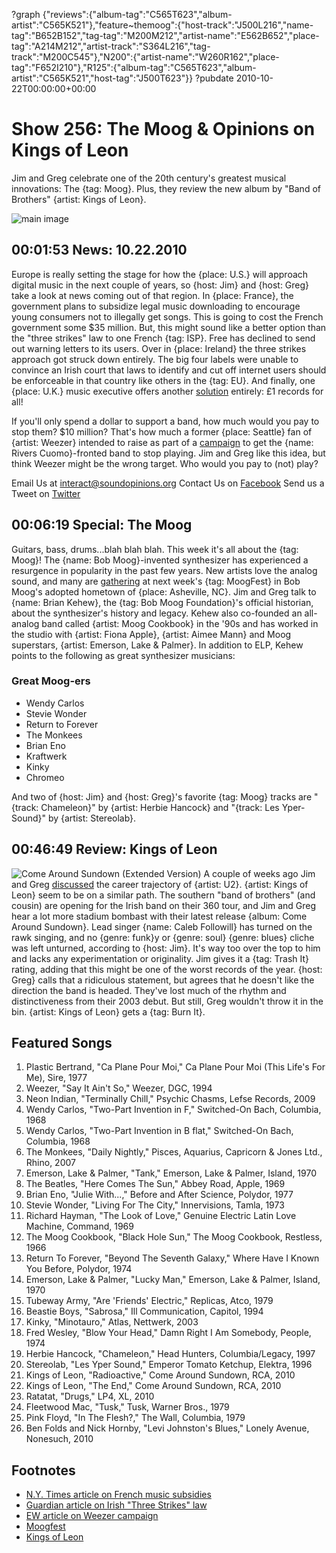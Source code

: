 ?graph {"reviews":{"album-tag":"C565T623","album-artist":"C565K521"},"feature~themoog":{"host-track":"J500L216","name-tag":"B652B152","tag-tag":"M200M212","artist-name":"E562B652","place-tag":"A214M212","artist-track":"S364L216","tag-track":"M200C545"},"N200":{"artist-name":"W260R162","place-tag":"F652I210"},"R125":{"album-tag":"C565T623","album-artist":"C565K521","host-tag":"J500T623"}}
?pubdate 2010-10-22T00:00:00+00:00

# Show 256: The Moog & Opinions on Kings of Leon
Jim and Greg celebrate one of the 20th century's greatest musical innovations: The {tag: Moog}. Plus, they review the new album by "Band of Brothers" {artist: Kings of Leon}.

![main image](http://static.soundopinions.org/images/2010/moog.jpg)

## 00:01:53 News: 10.22.2010
Europe is really setting the stage for how the {place: U.S.} will approach digital music in the next couple of years, so {host: Jim} and {host: Greg} take a look at news coming out of that region. In {place: France}, the government plans to subsidize legal music downloading to encourage young consumers not to illegally get songs. This is going to cost the French government some $35 million. But, this might sound like a better option than the "three strikes" law to one French {tag: ISP}. Free has declined to send out warning letters to its users. Over in {place: Ireland} the three strikes approach got struck down entirely. The big four labels were unable to convince an Irish court that laws to identify and cut off internet users should be enforceable in that country like others in the {tag: EU}. And finally, one {place: U.K.} music executive offers another [solution](http://www.bbc.co.uk/news/entertainment-arts-11547279) entirely: £1 records for all!

If you'll only spend a dollar to support a band, how much would you pay to stop them? $10 million? That's how much a former {place: Seattle} fan of {artist: Weezer} intended to raise as part of a [campaign](http://www.thepoint.com/campaigns/campaign-0-1079) to get the {name: Rivers Cuomo}-fronted band to stop playing. Jim and Greg like this idea, but think Weezer might be the wrong target. Who would you pay to (not) play? 

Email Us at interact@soundopinions.org
Contact Us on [Facebook](https://www.facebook.com/soundopinions)
Send us a Tweet on [Twitter](https://twitter.com/soundopinions)

## 00:06:19 Special: The Moog
Guitars, bass, drums...blah blah blah. This week it's all about the {tag: Moog}! The {name: Bob Moog}-invented synthesizer has experienced a resurgence in popularity in the past few years. New artists love the analog sound, and many are [gathering](http://moogfest.com/) at next week's {tag: MoogFest} in Bob Moog's adopted hometown of {place: Asheville, NC}. Jim and Greg talk to {name: Brian Kehew}, the {tag: Bob Moog Foundation}'s official historian, about the synthesizer's history and legacy. Kehew also co-founded an all-analog band called {artist: Moog Cookbook} in the '90s and has worked in the studio with {artist: Fiona Apple}, {artist: Aimee Mann} and Moog superstars, {artist: Emerson, Lake & Palmer}. In addition to ELP, Kehew points to the following as great synthesizer musicians:

### Great Moog-ers
- Wendy Carlos
- Stevie Wonder
- Return to Forever
- The Monkees
- Brian Eno
- Kraftwerk
- Kinky
- Chromeo

And two of {host: Jim} and {host: Greg}'s favorite {tag: Moog} tracks are "{track: Chameleon}" by {artist: Herbie Hancock} and "{track: Les Yper-Sound}" by {artist: Stereolab}.

## 00:46:49 Review: Kings of Leon
![Come Around Sundown (Extended Version)](http://is3.mzstatic.com/image/thumb/Music/v4/bf/f8/d5/bff8d5f7-3db4-8d94-9ec4-5f1d6b72528e/source/600x600bb.jpg "1883403/395612624")
A couple of weeks ago Jim and Greg [discussed](/show/254/) the career trajectory of {artist: U2}. {artist: Kings of Leon} seem to be on a similar path. The southern "band of brothers" (and cousin) are opening for the Irish band on their 360 tour, and Jim and Greg hear a lot more stadium bombast with their latest release {album: Come Around Sundown}. Lead singer {name: Caleb Followill} has turned on the rawk singing, and no {genre: funk}y or {genre: soul} {genre: blues} cliche was left unturned, according to {host: Jim}. It's way too over the top to him and lacks any experimentation or originality. Jim gives it a {tag: Trash It} rating, adding that this might be one of the worst records of the year. {host: Greg} calls that a ridiculous statement, but agrees that he doesn't like the direction the band is headed. They've lost much of the rhythm and distinctiveness from their 2003 debut. But still, Greg wouldn't throw it in the bin. {artist: Kings of Leon} gets a {tag: Burn It}.


## Featured Songs
1. Plastic Bertrand, "Ca Plane Pour Moi," Ca Plane Pour Moi (This Life's For Me), Sire, 1977
2. Weezer, "Say It Ain't So," Weezer, DGC, 1994
3. Neon Indian, "Terminally Chill," Psychic Chasms, Lefse Records, 2009
4. Wendy Carlos, "Two-Part Invention in F," Switched-On Bach, Columbia, 1968
5. Wendy Carlos, "Two-Part Invention in B flat," Switched-On Bach, Columbia, 1968
6. The Monkees, "Daily Nightly," Pisces, Aquarius, Capricorn & Jones Ltd., Rhino, 2007
7. Emerson, Lake & Palmer, "Tank," Emerson, Lake & Palmer, Island, 1970
8. The Beatles, "Here Comes The Sun," Abbey Road, Apple, 1969
9. Brian Eno, "Julie With...," Before and After Science, Polydor, 1977
10. Stevie Wonder, "Living For The City," Innervisions, Tamla, 1973
11. Richard Hayman, "The Look of Love," Genuine Electric Latin Love Machine, Command, 1969
12. The Moog Cookbook, "Black Hole Sun," The Moog Cookbook, Restless, 1966
13. Return To Forever, "Beyond The Seventh Galaxy," Where Have I Known You Before, Polydor, 1974
14. Emerson, Lake & Palmer, "Lucky Man," Emerson, Lake & Palmer, Island, 1970
15. Tubeway Army, "Are 'Friends' Electric," Replicas, Atco, 1979
16. Beastie Boys, "Sabrosa," Ill Communication, Capitol, 1994
17. Kinky, "Minotauro," Atlas, Nettwerk, 2003
18. Fred Wesley, "Blow Your Head," Damn Right I Am Somebody, People, 1974
19. Herbie Hancock, "Chameleon," Head Hunters, Columbia/Legacy, 1997
20. Stereolab, "Les Yper Sound," Emperor Tomato Ketchup, Elektra, 1996
21. Kings of Leon, "Radioactive," Come Around Sundown, RCA, 2010
22. Kings of Leon, "The End," Come Around Sundown, RCA, 2010
23. Ratatat, "Drugs," LP4, XL, 2010
24. Fleetwood Mac, "Tusk," Tusk, Warner Bros., 1979
25. Pink Floyd, "In The Flesh?," The Wall, Columbia, 1979
26. Ben Folds and Nick Hornby, "Levi Johnston's Blues," Lonely Avenue, Nonesuch, 2010

## Footnotes
- [N.Y. Times article on French music subsidies](http://economix.blogs.nytimes.com/2010/10/14/le-music-subsidy/?src=busln)
- [Guardian article on Irish "Three Strikes" law](http://www.guardian.co.uk/technology/2010/oct/11/three-strikes-filesharing-ireland)
- [EW article on Weezer campaign](http://music-mix.ew.com/2010/10/06/weezer-breakup-10-million/)
- [Moogfest](http://moogfest.com/)
- [Kings of Leon](http://kingsofleon.com/#!/)
